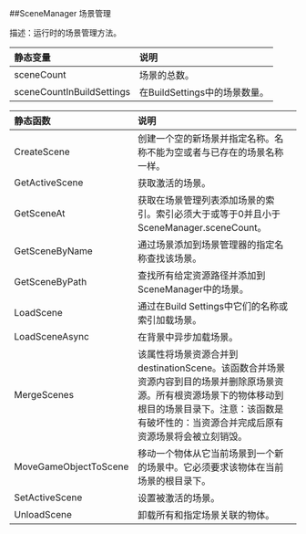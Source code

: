 ##SceneManager 场景管理

描述：运行时的场景管理方法。

|静态变量|说明|
|:--|:--|
|sceneCount|场景的总数。|
|sceneCountInBuildSettings|在BuildSettings中的场景数量。|


|静态函数|说明|
|:--|:--|
|CreateScene|创建一个空的新场景并指定名称。名称不能为空或者与已存在的场景名称一样。|
|GetActiveScene|获取激活的场景。|
|GetSceneAt|获取在场景管理列表添加场景的索引。索引必须大于或等于0并且小于SceneManager.sceneCount。|
|GetSceneByName|通过场景添加到场景管理器的指定名称查找该场景。|
|GetSceneByPath|查找所有给定资源路径并添加到SceneManager中的场景。|
|LoadScene|通过在Build Settings中它们的名称或索引加载场景。|
|LoadSceneAsync|在背景中异步加载场景。|
|MergeScenes|该属性将场景资源合并到destinationScene。该函数合并场景资源内容到目的场景并删除原场景资源。所有根资源场景下的物体移动到根目的场景目录下。注意：该函数是有破坏性的：当资源合并完成后原有资源场景将会被立刻销毁。|
|MoveGameObjectToScene|移动一个物体从它当前场景到一个新的场景中。它必须要求该物体在当前场景的根目录下。|
|SetActiveScene|设置被激活的场景。|
|UnloadScene|卸载所有和指定场景关联的物体。|